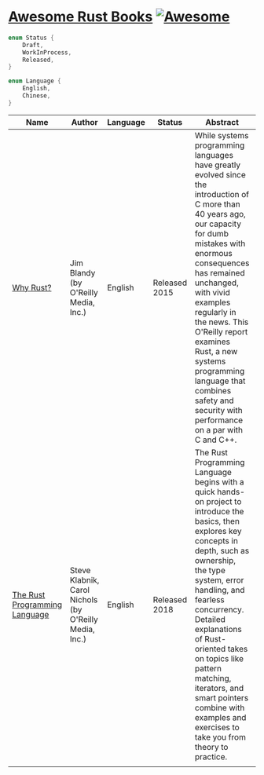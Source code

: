 # [Awesome Rust Books](https://github.com/open-rs/books-rs/blob/main/README.md) [![Awesome](https://cdn.rawgit.com/sindresorhus/awesome/d7305f38d29fed78fa85652e3a63e154dd8e8829/media/badge.svg)](https://github.com/sindresorhus/awesome)

```rust
enum Status {
    Draft,
    WorkInProcess,
    Released,
}

enum Language {
    English,
    Chinese,
}

```

| Name 	| Author 	| Language 	| Status 	| Abstract 	| Free 	| ISBN |
|------	|--------	|----------	|--------	|----------	|------	|------|
|[Why Rust?](https://www.oreilly.com/library/view/why-rust/9781492048589/)|    Jim Blandy (by O'Reilly Media, Inc.)   	|     English     	|   Released 2015     	|  While systems programming languages have greatly evolved since the introduction of C more than 40 years ago, our capacity for dumb mistakes with enormous consequences has remained unchanged, with vivid examples regularly in the news. This O'Reilly report examines Rust, a new systems programming language that combines safety and security with performance on a par with C and C++.        	|   false   	|  9781491927298    |
|[The Rust Programming Language](https://www.oreilly.com/library/view/the-rust-programming/9781492067665/)|    Steve Klabnik, Carol Nichols (by O'Reilly Media, Inc.)   	|     English     	|   Released 2018     	|  The Rust Programming Language begins with a quick hands-on project to introduce the basics, then explores key concepts in depth, such as ownership, the type system, error handling, and fearless concurrency. Detailed explanations of Rust-oriented takes on topics like pattern matching, iterators, and smart pointers combine with examples and exercises to take you from theory to practice.       	|   false   	|  9781593278519    |
|      	|        	|          	|        	|          	|      	|      |
